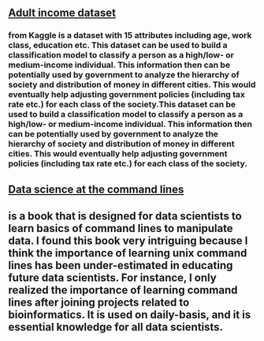 ## [Adult income dataset](https://www.kaggle.com/datasets/wenruliu/adult-income-dataset)
### from Kaggle is a dataset with 15 attributes including age, work class, education etc. This dataset can be used to build a classification model to classify a person as a high/low- or medium-income individual. This information then can be potentially used by government to analyze the hierarchy of society and distribution of money in different cities. This would eventually help adjusting government policies (including tax rate etc.) for each class of the society.This dataset can be used to build a classification model to classify a person as a high/low- or medium-income individual. This information then can be potentially used by government to analyze the hierarchy of society and distribution of money in different cities. This would eventually help adjusting government policies (including tax rate etc.) for each class of the society.

## [Data science at the command lines](https://www.oreilly.com/library/view/data-science-at/9781491947845/)
## is a book that is designed for data scientists to learn basics of command lines to manipulate data. I found this book very intriguing because I think the importance of learning unix command lines has been under-estimated in educating future data scientists. For instance, I only realized the importance of learning command lines after joining projects related to bioinformatics. It is used on daily-basis, and it is essential knowledge for all data scientists. 
